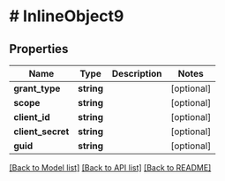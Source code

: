 # # InlineObject9

## Properties

Name | Type | Description | Notes
------------ | ------------- | ------------- | -------------
**grant_type** | **string** |  | [optional] 
**scope** | **string** |  | [optional] 
**client_id** | **string** |  | [optional] 
**client_secret** | **string** |  | [optional] 
**guid** | **string** |  | [optional] 

[[Back to Model list]](../../README.md#documentation-for-models) [[Back to API list]](../../README.md#documentation-for-api-endpoints) [[Back to README]](../../README.md)


